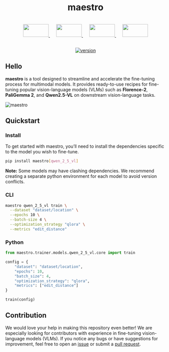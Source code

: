 
<div align="center">

  <h1>maestro</h1>

  <br>
  
  <div>
    <a href="https://example1.com" style="margin: 0 10px;">
      <img
        src="https://github.com/user-attachments/assets/c9416f1f-a2bf-4590-86da-d2fc89ba559b"
        width="80"
        height="40"
      />
    </a>
    <a href="https://example2.com" style="margin: 0 10px;">
      <img
        src="https://github.com/user-attachments/assets/75dc7214-e82a-498d-950e-c64d90218e49"
        width="80"
        height="40"
      />
    </a>
    <a href="https://example3.com" style="margin: 0 10px;">
      <img
        src="https://github.com/user-attachments/assets/5d265473-b938-4501-b894-6a44a6a28a8c"
        width="80"
        height="40"
      />
    </a>
    <a href="https://example3.com" style="margin: 0 10px;">
      <img
        src="https://github.com/user-attachments/assets/b7ccdf39-ac77-4dbd-8608-0fa2d9dadf0a"
        width="80"
        height="40"
      />
    </a>
  </div>

  <br>

  [![version](https://badge.fury.io/py/maestro.svg)](https://badge.fury.io/py/maestro)

</div>

## Hello

**maestro** is a tool designed to streamline and accelerate the fine-tuning process for
multimodal models. It provides ready-to-use recipes for fine-tuning popular
vision-language models (VLMs) such as **Florence-2**, **PaliGemma 2**, and
**Qwen2.5-VL** on downstream vision-language tasks.

![maestro](https://github.com/user-attachments/assets/3bb9ccba-b0ee-4964-bcd6-f71124a08bc2)

## Quickstart

### Install

To get started with maestro, you’ll need to install the dependencies specific to the model you wish to fine-tune.

```bash
pip install maestro[qwen_2_5_vl]
```

**Note:** Some models may have clashing dependencies. We recommend creating a separate python environment for each model to avoid version conflicts.

### CLI

```bash
maestro qwen_2_5_vl train \
  --dataset "dataset/location" \
  --epochs 10 \
  --batch-size 4 \
  --optimization_strategy "qlora" \
  --metrics "edit_distance"
```

### Python

```python
from maestro.trainer.models.qwen_2_5_vl.core import train

config = {
    "dataset": "dataset/location",
    "epochs": 10,
    "batch_size": 4,
    "optimization_strategy": "qlora",
    "metrics": ["edit_distance"]
}

train(config)
```

## Contribution

We would love your help in making this repository even better! We are especially
looking for contributors with experience in fine-tuning vision-language models (VLMs).
If you notice any bugs or have suggestions for improvement, feel free to open an
[issue](https://github.com/roboflow/multimodal-maestro/issues) or submit a
[pull request](https://github.com/roboflow/multimodal-maestro/pulls).
